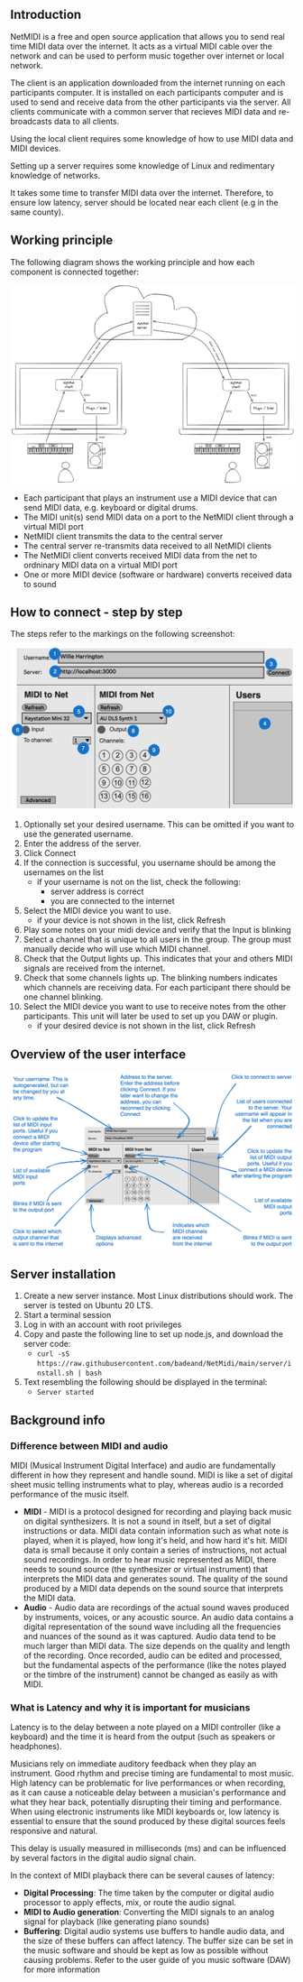 
## Introduction

NetMIDI is a free and open source application that allows you to send real time MIDI data over the internet. It acts as a virtual MIDI cable over the network and can be used to perform music together over internet or local network.

The client is an application downloaded from the internet running on each participants computer. It is installed on each participants computer and is used to send and receive data from the other participants via the server. All clients communicate with a common server that recieves MIDI data and re-broadcasts data to all clients.

Using the local client requires some knowledge of how to use MIDI data and MIDI devices.

Setting up a server requires some knowledge of Linux and redimentary knowledge of networks. 

It takes some time to transfer MIDI data over the internet. Therefore, to ensure low latency, server should be located near each client (e.g in the same county).

## Working principle
The following diagram shows the working principle and how each component is connected together:

![](resources/Communication.png)

- Each participant that plays an instrument use a MIDI device that can send MIDI data, e.g. keyboard or digital drums.
- The MIDI unit(s) send MIDI data on a port to the NetMIDI client through a virtual MIDI port
- NetMIDI client transmits the data to the central server
- The central server re-transmits data received to all NetMIDI clients
- The NetMIDI client converts received MIDI data from the net to ordninary MIDI data on a virtual MIDI port
- One or more MIDI device (software or hardware) converts received data to sound



## How to connect - step by step

The steps refer to the markings on the following screenshot:


![](resources/how-to-connect.png)


1. Optionally set your desired username. This can be omitted if you want to use the generated username.
2. Enter the address of the server.
3. Click Connect
4. If the connection is successful, you username should be among the usernames on the list
	- if your username is not on the list, check the following:
		- server address is correct
		- you are connected to the internet
5. Select the MIDI device you want to use.
	- if your device is not shown in the list, click Refresh
6. Play some notes on your midi device and verify that the Input is blinking
7. Select a channel that is unique to all users in the group. The group must manually decide who will use which MIDI channel.
8. Check that the Output lights up. This indicates that your and others MIDI signals are received from the internet.
9. Check that some channels lights up. The blinking numbers indicates which channels are receiving data. For each participant there should be one channel blinking.
10. Select the MIDI device you want to use to receive notes from the other participants. This unit will later be used to set up you DAW or plugin.
	- if your desired device is not shown in the list, click Refresh
## Overview of the user interface

![](resources/client-max-main-window.png)




## Server installation



1. Create a new server instance. Most Linux distributions should work. The server is tested on Ubuntu 20 LTS.
2. Start a terminal session
3. Log in with an account with root privileges
4. Copy and paste the following line to set up node.js, and download the server code:
	- ```curl -sS https://raw.githubusercontent.com/badeand/NetMidi/main/server/install.sh | bash```
5. Text resembling the following should be displayed in the terminal:
	- ```Server started```






## Background info

### Difference between MIDI and audio

  
MIDI (Musical Instrument Digital Interface) and audio are fundamentally different in how they represent and handle sound. MIDI is like a set of digital sheet music telling instruments what to play, whereas audio is a recorded performance of the music itself.

- **MIDI** - MIDI is a protocol designed for recording and playing back music on digital synthesizers. It is not a sound in itself, but a set of digital instructions or data. MIDI data contain information such as what note is played, when it is played, how long it's held, and how hard it's hit. MIDI data is small because it only contain a series of instructions, not actual sound recordings. In order to hear music represented as MIDI, there needs to sound source (the synthesizer or virtual instrument) that interprets the MIDI data and generates sound. The quality of the sound produced by a MIDI data depends on the sound source that interprets the MIDI data.
- **Audio** - Audio data are  recordings of the actual sound waves produced by instruments, voices, or any acoustic source. An audio data contains a digital representation of the sound wave including all the frequencies and nuances of the sound as it was captured. Audio data tend to be much larger than MIDI data. The size depends on the quality and length of the recording. Once recorded, audio can be edited and processed, but the fundamental aspects of the performance (like the notes played or the timbre of the instrument) cannot be changed as easily as with MIDI.


### What is Latency and why it is important for musicians


Latency is to the delay between a note played on a MIDI controller (like a keyboard) and the time it is heard from the output (such as speakers or headphones).

Musicians rely on immediate auditory feedback when they play an instrument. Good rhythm and precise timing are fundamental to most music. High latency can be problematic for live performances or when recording, as it can cause a noticeable delay between a musician's performance and what they hear back, potentially disrupting their timing and performance. When using electronic instruments like MIDI keyboards or, low latency is essential to ensure that the sound produced by these digital sources feels responsive and natural.

This delay is usually measured in milliseconds (ms) and can be influenced by several factors in the digital audio signal chain.

In the context of MIDI playback there can be several causes of latency:

- **Digital Processing**: The time taken by the computer or digital audio processor to apply effects, mix, or route the audio signal.
- **MIDI to Audio generation**: Converting the MIDI signals to an analog signal for playback (like generating piano sounds)
- **Buffering**: Digital audio systems use buffers to handle audio data, and the size of these buffers can affect latency. The buffer size can be set in the music software and should be kept as low as possible without causing problems. Refer to the user guide of you music software (DAW) for more information


